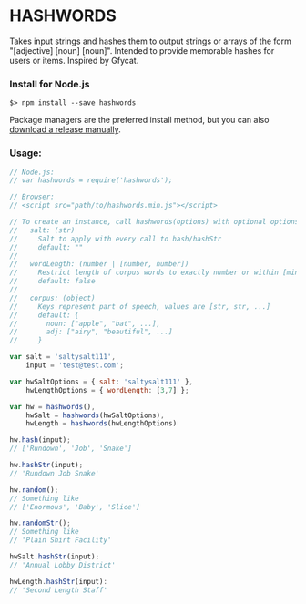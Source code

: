 # HASHWORDS

Takes input strings and hashes them to output strings or arrays of the form "[adjective]
[noun] [noun]". Intended to provide memorable hashes for users or items. Inspired by Gfycat.

### Install for Node.js
    $> npm install --save hashwords

Package managers are the preferred install method, but you can also [download a release manually](https://github.com/jjt/hashwords/releases).

### Usage:
```js
// Node.js:
// var hashwords = require('hashwords');

// Browser:
// <script src="path/to/hashwords.min.js"></script>

// To create an instance, call hashwords(options) with optional options object:
//   salt: (str)
//     Salt to apply with every call to hash/hashStr
//     default: ""
//
//   wordLength: (number | [number, number])
//     Restrict length of corpus words to exactly number or within [min, max]
//     default: false
//
//   corpus: (object)
//     Keys represent part of speech, values are [str, str, ...]
//     default: {
//       noun: ["apple", "bat", ...],
//       adj: ["airy", "beautiful", ...]
//     }

var salt = 'saltysalt111',
    input = 'test@test.com';

var hwSaltOptions = { salt: 'saltysalt111' },
    hwLengthOptions = { wordLength: [3,7] };

var hw = hashwords(),
    hwSalt = hashwords(hwSaltOptions),
    hwLength = hashwords(hwLengthOptions)

hw.hash(input);
// ['Rundown', 'Job', 'Snake']

hw.hashStr(input);
// 'Rundown Job Snake'

hw.random();
// Something like
// ['Enormous', 'Baby', 'Slice']

hw.randomStr();
// Something like
// 'Plain Shirt Facility'

hwSalt.hashStr(input);
// 'Annual Lobby District'

hwLength.hashStr(input):
// 'Second Length Staff'
```

